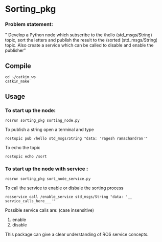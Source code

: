 # Sorting_pkg
### Problem statement:
" Develop a Python node which subscribe to the /hello (std_msgs/String) topic, sort the letters and publish the result to the /sorted (std_msgs/String) topic. Also create a service which can be called to disable and enable the publisher"

## Compile
```
cd ~/catkin_ws
catkin_make
```
## Usage

### To start up the node:

```
rosrun sorting_pkg sorting_node.py
```

To publish a string  open a terminal and type

```
rostopic pub /hello std_msgs/String "data: 'ragesh ramachandran'"
```
To echo the topic
```
rostopic echo /sort
```
### To start up the node with service :

```
rosrun sorting_pkg sort_node_service.py

```
To call the service to enable or disbale the sorting process

```
rosservice call /enable_service std_msgs/String "data: '__ service_calls_here___'"

```
Possible service calls are: (case insensitive)
1. enable
2. disable


This package can give a clear understanding of ROS service concepts.
